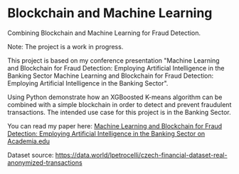 # Blockchain and Machine Learning
Combining Blockchain and Machine Learning for Fraud Detection.

Note: The project is a work in progress.

This project is based on my conference presentation "Machine Learning and Blockchain for Fraud Detection: Employing Artificial Intelligence in the Banking Sector Machine Learning and Blockchain for Fraud Detection: Employing Artificial Intelligence in the Banking Sector".

Using Python demonstrate how an XGBoosted K-means algorithm can be combined with a simple blockchain in order to detect and prevent fraudulent transactions. 
The intended use case for this project is in the Banking Sector.

You can read my paper here: 
<a href="https://www.academia.edu/39081963/Machine_Learning_and_Blockchain_for_Fraud_Detection_Employing_Artificial_Intelligence_in_the_Banking_Sector_Machine_Learning_and_Blockchain_for_Fraud_Detection_Employing_Artificial_Intelligence_in_the_Banking_Sector
">Machine Learning and Blockchain for Fraud Detection: Employing Artificial Intelligence in the Banking Sector on Academia.edu</a>

Dataset source: https://data.world/lpetrocelli/czech-financial-dataset-real-anonymized-transactions
